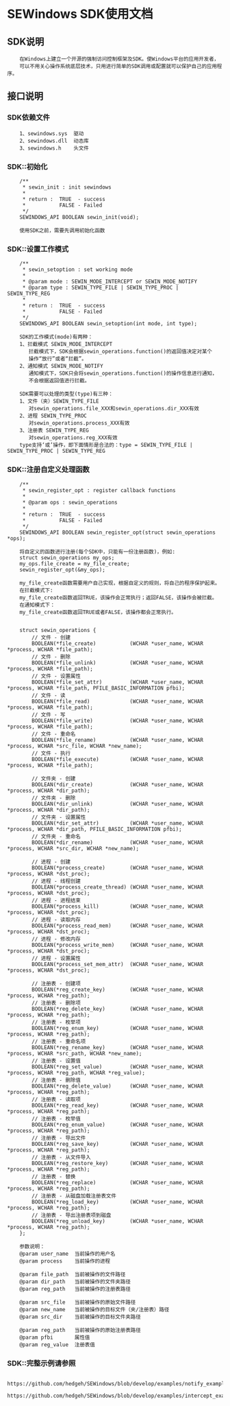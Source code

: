 # SEWindows SDK使用文档

## SDK说明
		在Windows上建立一个开源的强制访问控制框架及SDK。使Windows平台的应用开发者，
		可以不用关心操作系统底层技术，只用进行简单的SDK调用或配置就可以保护自己的应用程序。

## 接口说明

### SDK依赖文件
		1、sewindows.sys  驱动
		2、sewindows.dll  动态库
		3、sewindows.h    头文件

### SDK::初始化
		/**
		 * sewin_init : init sewindows
		 *
		 * return :  TRUE  - success
		 *           FALSE - Failed
		 */
		SEWINDOWS_API BOOLEAN sewin_init(void);

		使用SDK之前，需要先调用初始化函数
		
### SDK::设置工作模式
		/**
		 * sewin_setoption : set working mode
		 *
		 * @param mode : SEWIN_MODE_INTERCEPT or SEWIN_MODE_NOTIFY
		 * @param type : SEWIN_TYPE_FILE | SEWIN_TYPE_PROC | SEWIN_TYPE_REG
		 *
		 * return :  TRUE  - success
		 *           FALSE - Failed
		 */
		SEWINDOWS_API BOOLEAN sewin_setoption(int mode, int type);

		SDK的工作模式(mode)有两种：
		1、拦截模式 SEWIN_MODE_INTERCEPT
		   拦截模式下，SDK会根据sewin_operations.function()的返回值决定对某个
		   操作“放行”或者“拦截”。
		2、通知模式 SEWIN_MODE_NOTIFY
		   通知模式下，SDK只会将sewin_operations.function()的操作信息进行通知，
		   不会根据返回值进行拦截。

		SDK需要可以处理的类型(type)有三种：
		1、文件（夹）SEWIN_TYPE_FILE
		   对sewin_operations.file_XXX和sewin_operations.dir_XXX有效
		2、进程 SEWIN_TYPE_PROC
		   对sewin_operations.process_XXX有效
		3、注册表 SEWIN_TYPE_REG
		   对sewin_operations.reg_XXX有效
		type支持‘或’操作，即下面情形是合法的：type = SEWIN_TYPE_FILE | SEWIN_TYPE_PROC | SEWIN_TYPE_REG


### SDK::注册自定义处理函数
		/**
		 * sewin_register_opt : register callback functions
		 *
		 * @param ops : sewin_operations
		 *
		 * return :  TRUE  - success
		 *           FALSE - Failed
		 */
		SEWINDOWS_API BOOLEAN sewin_register_opt(struct sewin_operations *ops);
		
		将自定义的函数进行注册(每个SDK中，只能有一份注册函数)，例如:
		struct sewin_operations my_ops;
		my_ops.file_create = my_file_create;
		sewin_register_opt(&my_ops);
		
		my_file_create函数需要用户自己实现，根据自定义的规则，将自己的程序保护起来。
		在拦截模式下:
		my_file_create函数返回TRUE，该操作会正常执行；返回FALSE，该操作会被拦截。
		在通知模式下：
		my_file_create函数返回TRUE或者FALSE，该操作都会正常执行。


		struct sewin_operations {
		    // 文件 - 创建
		    BOOLEAN(*file_create)           (WCHAR *user_name, WCHAR *process, WCHAR *file_path);
		    // 文件 - 删除
		    BOOLEAN(*file_unlink)           (WCHAR *user_name, WCHAR *process, WCHAR *file_path);
		    // 文件 - 设置属性
		    BOOLEAN(*file_set_attr)         (WCHAR *user_name, WCHAR *process, WCHAR *file_path, PFILE_BASIC_INFORMATION pfbi);
		    // 文件 - 读
		    BOOLEAN(*file_read)             (WCHAR *user_name, WCHAR *process, WCHAR *file_path);
		    // 文件 - 写
		    BOOLEAN(*file_write)            (WCHAR *user_name, WCHAR *process, WCHAR *file_path);
		    // 文件 - 重命名
		    BOOLEAN(*file_rename)           (WCHAR *user_name, WCHAR *process, WCHAR *src_file, WCHAR *new_name);
		    // 文件 - 执行
		    BOOLEAN(*file_execute)          (WCHAR *user_name, WCHAR *process, WCHAR *file_path);
		
		    // 文件夹 - 创建
		    BOOLEAN(*dir_create)            (WCHAR *user_name, WCHAR *process, WCHAR *dir_path);
		    // 文件夹 - 删除
		    BOOLEAN(*dir_unlink)            (WCHAR *user_name, WCHAR *process, WCHAR *dir_path);
		    // 文件夹 - 设置属性
		    BOOLEAN(*dir_set_attr)          (WCHAR *user_name, WCHAR *process, WCHAR *dir_path, PFILE_BASIC_INFORMATION pfbi);
		    // 文件夹 - 重命名
		    BOOLEAN(*dir_rename)            (WCHAR *user_name, WCHAR *process, WCHAR *src_dir, WCHAR *new_name);
		
		    // 进程 - 创建
		    BOOLEAN(*process_create)        (WCHAR *user_name, WCHAR *process, WCHAR *dst_proc);
		    // 进程 - 线程创建
		    BOOLEAN(*process_create_thread) (WCHAR *user_name, WCHAR *process, WCHAR *dst_proc);
		    // 进程 - 进程结束
		    BOOLEAN(*process_kill)          (WCHAR *user_name, WCHAR *process, WCHAR *dst_proc);
		    // 进程 - 读取内存
		    BOOLEAN(*process_read_mem)      (WCHAR *user_name, WCHAR *process, WCHAR *dst_proc);
		    // 进程 - 修改内存
		    BOOLEAN(*process_write_mem)     (WCHAR *user_name, WCHAR *process, WCHAR *dst_proc);
		    // 进程 - 设置属性
		    BOOLEAN(*process_set_mem_attr)  (WCHAR *user_name, WCHAR *process, WCHAR *dst_proc);
		
		    // 注册表 - 创建项
		    BOOLEAN(*reg_create_key)        (WCHAR *user_name, WCHAR *process, WCHAR *reg_path);
		    // 注册表 - 删除项
		    BOOLEAN(*reg_delete_key)        (WCHAR *user_name, WCHAR *process, WCHAR *reg_path);
		    // 注册表 - 枚举项
		    BOOLEAN(*reg_enum_key)          (WCHAR *user_name, WCHAR *process, WCHAR *reg_path);
		    // 注册表 - 重命名项
		    BOOLEAN(*reg_rename_key)        (WCHAR *user_name, WCHAR *process, WCHAR *src_path, WCHAR *new_name);
		    // 注册表 - 设置值
		    BOOLEAN(*reg_set_value)         (WCHAR *user_name, WCHAR *process, WCHAR *reg_path, WCHAR *reg_value);
		    // 注册表 - 删除值
		    BOOLEAN(*reg_delete_value)      (WCHAR *user_name, WCHAR *process, WCHAR *reg_path);
		    // 注册表 - 读取项
		    BOOLEAN(*reg_read_key)          (WCHAR *user_name, WCHAR *process, WCHAR *reg_path);
		    // 注册表 - 枚举值
		    BOOLEAN(*reg_enum_value)        (WCHAR *user_name, WCHAR *process, WCHAR *reg_path);
		    // 注册表 - 导出文件
		    BOOLEAN(*reg_save_key)          (WCHAR *user_name, WCHAR *process, WCHAR *reg_path);
		    // 注册表 - 从文件导入
		    BOOLEAN(*reg_restore_key)       (WCHAR *user_name, WCHAR *process, WCHAR *reg_path);
		    // 注册表 - 替换
		    BOOLEAN(*reg_replace)           (WCHAR *user_name, WCHAR *process, WCHAR *reg_path);
		    // 注册表 - 从磁盘加载注册表文件
		    BOOLEAN(*reg_load_key)          (WCHAR *user_name, WCHAR *process, WCHAR *reg_path);
		    // 注册表 - 导出注册表项到磁盘
		    BOOLEAN(*reg_unload_key)        (WCHAR *user_name, WCHAR *process, WCHAR *reg_path);
		};
		
		参数说明：
		@param user_name  当前操作的用户名
		@param process    当前操作的进程
		
		@param file_path  当前被操作的文件路径
		@param dir_path   当前被操作的文件夹路径
		@param reg_path   当前被操作的注册表路径
		
		@param src_file   当前被操作的原始文件路径
		@param new_name   当前被操作的目标文件（夹/注册表）路径
		@param src_dir    当前被操作的目标文件夹路径
		
		@param reg_path   当前被操作的原始注册表路径
		@param pfbi       属性值
		@param reg_value  注册表值


### SDK::完整示例请参照
		https://github.com/hedgeh/SEWindows/blob/develop/examples/notify_example/notify_example.cpp
		https://github.com/hedgeh/SEWindows/blob/develop/examples/intercept_example/intercept_example.cpp
		